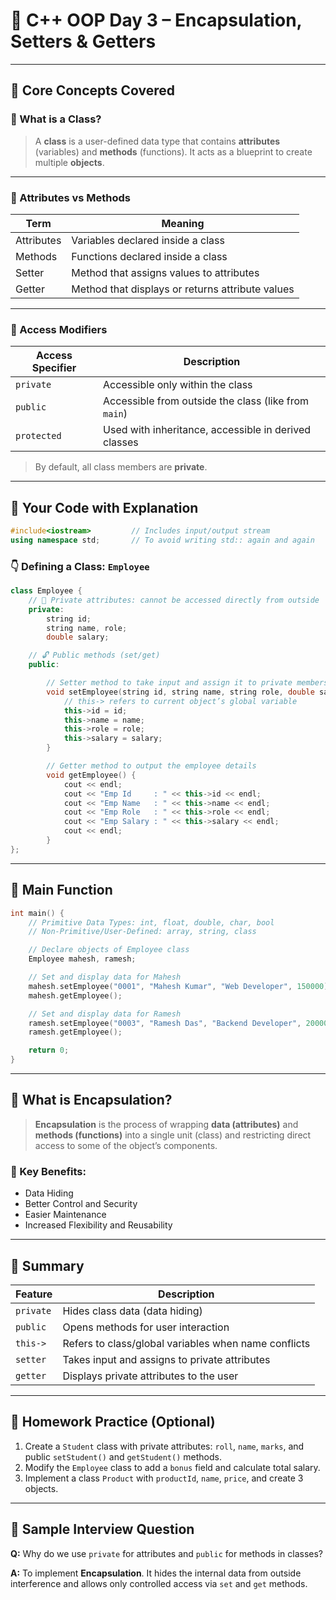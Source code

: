 

# 📘 C++ OOP Day 3 – Encapsulation, Setters & Getters

---

## 🧾 Core Concepts Covered

### 🔹 What is a Class?

> A **class** is a user-defined data type that contains **attributes** (variables) and **methods** (functions).
> It acts as a blueprint to create multiple **objects**.

---

### 🔹 Attributes vs Methods

| Term       | Meaning                                          |
| ---------- | ------------------------------------------------ |
| Attributes | Variables declared inside a class                |
| Methods    | Functions declared inside a class                |
| Setter     | Method that assigns values to attributes         |
| Getter     | Method that displays or returns attribute values |

---

### 🔹 Access Modifiers

| Access Specifier | Description                                          |
| ---------------- | ---------------------------------------------------- |
| `private`        | Accessible only within the class                     |
| `public`         | Accessible from outside the class (like from `main`) |
| `protected`      | Used with inheritance, accessible in derived classes |

> By default, all class members are **private**.

---

## 🧱 Your Code with Explanation

```cpp
#include<iostream>         // Includes input/output stream
using namespace std;       // To avoid writing std:: again and again
```

### 👇 Defining a Class: `Employee`

```cpp
class Employee {
    // 🔐 Private attributes: cannot be accessed directly from outside
    private:
        string id;
        string name, role;
        double salary;

    // 🔓 Public methods (set/get)
    public:

        // Setter method to take input and assign it to private members
        void setEmployee(string id, string name, string role, double salary) {
            // this-> refers to current object’s global variable
            this->id = id;
            this->name = name;
            this->role = role;
            this->salary = salary;
        }

        // Getter method to output the employee details
        void getEmployee() {
            cout << endl;
            cout << "Emp Id     : " << this->id << endl;
            cout << "Emp Name   : " << this->name << endl;
            cout << "Emp Role   : " << this->role << endl;
            cout << "Emp Salary : " << this->salary << endl;
            cout << endl;
        }
};
```

---

## 🧪 Main Function

```cpp
int main() {
    // Primitive Data Types: int, float, double, char, bool
    // Non-Primitive/User-Defined: array, string, class

    // Declare objects of Employee class
    Employee mahesh, ramesh;

    // Set and display data for Mahesh
    mahesh.setEmployee("0001", "Mahesh Kumar", "Web Developer", 150000);
    mahesh.getEmployee();

    // Set and display data for Ramesh
    ramesh.setEmployee("0003", "Ramesh Das", "Backend Developer", 200000);
    ramesh.getEmployee();

    return 0;
}
```

---

## 🧠 What is Encapsulation?

> **Encapsulation** is the process of wrapping **data (attributes)** and **methods (functions)** into a single unit (class) and restricting direct access to some of the object’s components.

### 🎯 Key Benefits:

* Data Hiding
* Better Control and Security
* Easier Maintenance
* Increased Flexibility and Reusability

---

## 🔑 Summary

| Feature   | Description                                          |
| --------- | ---------------------------------------------------- |
| `private` | Hides class data (data hiding)                       |
| `public`  | Opens methods for user interaction                   |
| `this->`  | Refers to class/global variables when name conflicts |
| `setter`  | Takes input and assigns to private attributes        |
| `getter`  | Displays private attributes to the user              |

---

## 🧰 Homework Practice (Optional)

1. Create a `Student` class with private attributes: `roll`, `name`, `marks`, and public `setStudent()` and `getStudent()` methods.
2. Modify the `Employee` class to add a `bonus` field and calculate total salary.
3. Implement a class `Product` with `productId`, `name`, `price`, and create 3 objects.

---

## 💬 Sample Interview Question

**Q:** Why do we use `private` for attributes and `public` for methods in classes?

**A:** To implement **Encapsulation**. It hides the internal data from outside interference and allows only controlled access via `set` and `get` methods.

